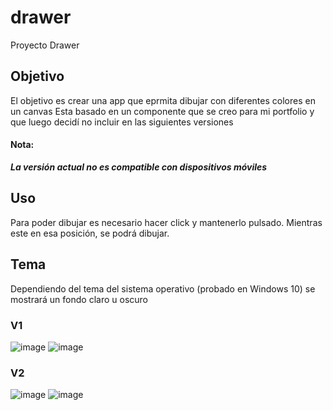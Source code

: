 # drawer
 Proyecto Drawer

## Objetivo
El objetivo es crear una app que eprmita dibujar con diferentes colores en un canvas
Esta basado en un componente que se creo para mi portfolio y que luego decidí no incluir en las siguientes versiones

#### Nota: 
***La versión actual no es compatible con dispositivos móviles***

## Uso
Para poder dibujar es necesario hacer click y mantenerlo pulsado. Mientras este en esa posición, se podrá dibujar.

## Tema
Dependiendo del tema del sistema operativo (probado en Windows 10) se mostrará un fondo claro u oscuro

### V1
![image](https://github.com/DrunkPsyduck/drawer/assets/40211718/8f1c5d9d-9f3c-4d60-aabc-1adbafbda5b0)
![image](https://github.com/DrunkPsyduck/drawer/assets/40211718/06b47637-3ff9-4fbb-b950-f0673c3e71e1)

### V2
![image](https://github.com/DrunkPsyduck/drawer/assets/40211718/02f85193-0efc-43ef-b65c-c8a8226251aa)
![image](https://github.com/DrunkPsyduck/drawer/assets/40211718/b563290b-0a4f-47b0-bbb3-5adac6e5e33b)

